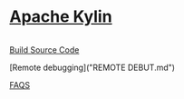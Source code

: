 
[Apache Kylin](https://kylin.apache.org)
========================================

```
```

[Build Source Code]("BUILD.md")

[Remote debugging]("REMOTE DEBUT.md")

[FAQS]("UPGRADE.md")